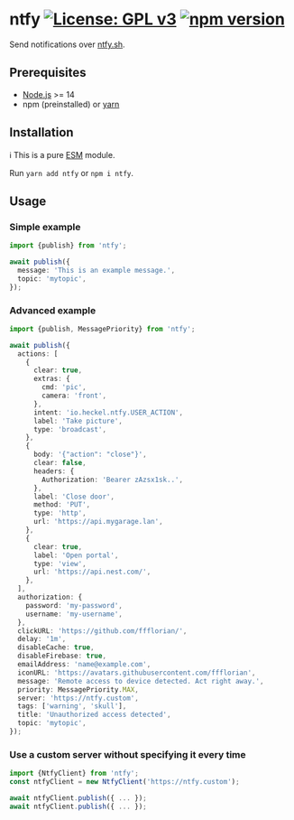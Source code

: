 # ntfy [![License: GPL v3](https://img.shields.io/badge/License-GPLv3-blue.svg)](https://www.gnu.org/licenses/gpl-3.0) [![npm version](https://img.shields.io/npm/v/ntfy.svg?style=flat)](https://www.npmjs.com/package/ntfy)

Send notifications over [ntfy.sh](https://ntfy.sh).

## Prerequisites

- [Node.js](https://nodejs.org) >= 14
- npm (preinstalled) or [yarn](https://classic.yarnpkg.com)

## Installation

ℹ️ This is a pure [ESM](https://nodejs.org/api/esm.html#introduction) module.

Run `yarn add ntfy` or `npm i ntfy`.

## Usage

### Simple example

```ts
import {publish} from 'ntfy';

await publish({
  message: 'This is an example message.',
  topic: 'mytopic',
});
```

### Advanced example

```ts
import {publish, MessagePriority} from 'ntfy';

await publish({
  actions: [
    {
      clear: true,
      extras: {
        cmd: 'pic',
        camera: 'front',
      },
      intent: 'io.heckel.ntfy.USER_ACTION',
      label: 'Take picture',
      type: 'broadcast',
    },
    {
      body: '{"action": "close"}',
      clear: false,
      headers: {
        Authorization: 'Bearer zAzsx1sk..',
      },
      label: 'Close door',
      method: 'PUT',
      type: 'http',
      url: 'https://api.mygarage.lan',
    },
    {
      clear: true,
      label: 'Open portal',
      type: 'view',
      url: 'https://api.nest.com/',
    },
  ],
  authorization: {
    password: 'my-password',
    username: 'my-username',
  },
  clickURL: 'https://github.com/ffflorian/',
  delay: '1m',
  disableCache: true,
  disableFirebase: true,
  emailAddress: 'name@example.com',
  iconURL: 'https://avatars.githubusercontent.com/ffflorian',
  message: 'Remote access to device detected. Act right away.',
  priority: MessagePriority.MAX,
  server: 'https://ntfy.custom',
  tags: ['warning', 'skull'],
  title: 'Unauthorized access detected',
  topic: 'mytopic',
});
```

### Use a custom server without specifying it every time

```ts
import {NtfyClient} from 'ntfy';
const ntfyClient = new NtfyClient('https://ntfy.custom');

await ntfyClient.publish({ ... });
await ntfyClient.publish({ ... });
```
